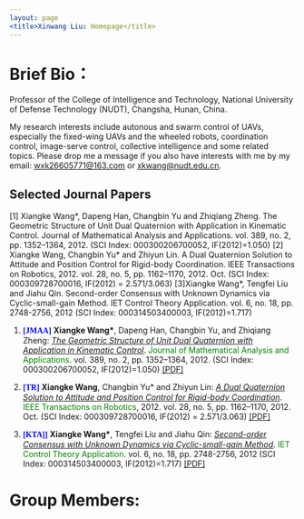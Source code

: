 ```yaml
---
layout: page
<title>Xinwang Liu: Homepage</title>
---
```


# Brief Bio：
Professor of the College of Intelligence and Technology, National University of Defense Technology (NUDT), Changsha, Hunan, China.

My research interests include autonous and swarm control of UAVs, especially the fixed-wing UAVs and the wheeled robots, coordination control, image-serve control, collective intelligence and some related topics. Please drop me a message if you also have interests with me by my email: <u>wxk26605771@163.com</u> or <u>xkwang@nudt.edu.cn</u>.


## Selected Journal Papers

[1] Xiangke Wang*, Dapeng Han, Changbin Yu and Zhiqiang Zheng. The Geometric Structure of Unit Dual Quaternion with Application in Kinematic Control. Journal of Mathematical Analysis and Applications. vol. 389, no. 2, pp. 1352–1364, 2012. (SCI Index: 000300206700052, IF(2012)=1.050) 
[2] Xiangke Wang, Changbin Yu* and Zhiyun Lin. A Dual Quaternion Solution to Attitude and Position Control for Rigid-body Coordination. IEEE Transactions on Robotics, 2012. vol. 28, no. 5, pp. 1162–1170, 2012. Oct. (SCI Index: 000309728700016, IF(2012) = 2.571/3.063) 
[3]Xiangke Wang*, Tengfei Liu and Jiahu Qin. Second-order Consensus with Unknown Dynamics via Cyclic-small-gain Method. IET Control Theory Application. vol. 6, no. 18, pp. 2748-2756, 2012 (SCI Index: 000314503400003, IF(2012)=1.717) 

<ol> 
<p style="margin-top: 8px;"><li><font face="verdana" color="blue"><b>[JMAA]</b></font> <b>Xiangke Wang*</b>, Dapeng Han, Changbin Yu, and Zhiqiang Zheng: <i><u> The Geometric Structure of Unit Dual Quaternion with Application in Kinematic Control</u></i>. <font color="green">Journal of Mathematical Analysis and Applications</font>. vol. 389, no. 2, pp. 1352–1364, 2012. (SCI Index: 000300206700052, IF(2012)=1.050) <a href = "https://github.com/xkwang2000/xkwang2000.github.io/blob/gh-pages/papers/2012-The%20geometric%20structure%20of%20unit%20dual%20quaternion%20with%20applicationin%20kinematic%20control.pdf">[PDF]</a></li></p>

<p style="margin-top: 8px;"><li><font face="verdana" color="blue"><b>[TR]</b></font> <b>Xiangke Wang</b>, Changbin Yu* and Zhiyun Lin: <i><u> A Dual Quaternion Solution to Attitude and Position Control for Rigid-body Coordination</u></i>. <font color="green">IEEE Transactions on Robotics</font>, 2012. vol. 28, no. 5, pp. 1162–1170, 2012. Oct. (SCI Index: 000309728700016, IF(2012) = 2.571/3.063)  <a href = "https:">[PDF]</a></li></p>

<p style="margin-top: 8px;"><li><font face="verdana" color="blue"><b>[KTA]]</b></font> <b>Xiangke Wang*</b>, Tengfei Liu and Jiahu Qin: <i><u> Second-order Consensus with Unknown Dynamics via Cyclic-small-gain Method</u></i>. <font color="green">IET Control Theory Application</font>. vol. 6, no. 18, pp. 2748-2756, 2012 (SCI Index: 000314503400003, IF(2012)=1.717) <a href = "https:">[PDF]</a></li></p>

</ol>




# Group Members:



